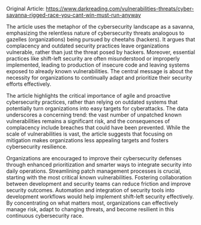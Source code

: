 Original Article: https://www.darkreading.com/vulnerabilities-threats/cyber-savanna-rigged-race-you-cant-win-must-run-anyway

The article uses the metaphor of the cybersecurity landscape as a savanna, emphasizing the relentless nature of cybersecurity threats analogous to gazelles (organizations) being pursued by cheetahs (hackers). It argues that complacency and outdated security practices leave organizations vulnerable, rather than just the threat posed by hackers. Moreover, essential practices like shift-left security are often misunderstood or improperly implemented, leading to production of insecure code and leaving systems exposed to already known vulnerabilities. The central message is about the necessity for organizations to continually adapt and prioritize their security efforts effectively.

The article highlights the critical importance of agile and proactive cybersecurity practices, rather than relying on outdated systems that potentially turn organizations into easy targets for cyberattacks. The data underscores a concerning trend: the vast number of unpatched known vulnerabilities remains a significant risk, and the consequences of complacency include breaches that could have been prevented. While the scale of vulnerabilities is vast, the article suggests that focusing on mitigation makes organizations less appealing targets and fosters cybersecurity resilience.

Organizations are encouraged to improve their cybersecurity defenses through enhanced prioritization and smarter ways to integrate security into daily operations. Streamlining patch management processes is crucial, starting with the most critical known vulnerabilities. Fostering collaboration between development and security teams can reduce friction and improve security outcomes. Automation and integration of security tools into development workflows would help implement shift-left security effectively. By concentrating on what matters most, organizations can effectively manage risk, adapt to changing threats, and become resilient in this continuous cybersecurity race.